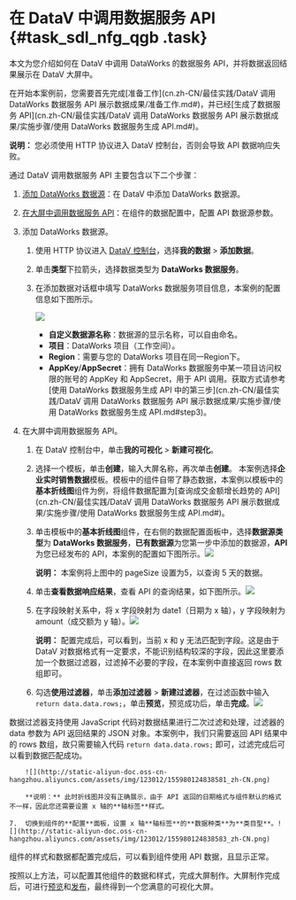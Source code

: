 # 在 DataV 中调用数据服务 API {#task_sdl_nfg_qgb .task}

本文为您介绍如何在 DataV 中调用 DataWorks 的数据服务 API，并将数据返回结果展示在 DataV 大屏中。

在开始本案例前，您需要首先完成[准备工作](cn.zh-CN/最佳实践/DataV 调用 DataWorks 数据服务 API 展示数据成果/准备工作.md#)，并已经[生成了数据服务 API](cn.zh-CN/最佳实践/DataV 调用 DataWorks 数据服务 API 展示数据成果/实施步骤/使用 DataWorks 数据服务生成 API.md#)。

**说明：** 您必须使用 HTTP 协议进入 DataV 控制台，否则会导致 API 数据响应失败。

通过 DataV 调用数据服务 API 主要包含以下二个步骤：

1.  [添加 DataWorks 数据源](#)：在 DataV 中添加 DataWorks 数据源。
2.  [在大屏中调用数据服务 API](#)：在组件的数据配置中，配置 API 数据源参数。

1.  添加 DataWorks 数据源。 
    1.  使用 HTTP 协议进入 [DataV 控制台](http://datav.aliyun.com/)，选择**我的数据** \> **添加数据**。
    2.  单击**类型**下拉箭头，选择数据类型为 **DataWorks 数据服务**。
    3.  在添加数据对话框中填写 DataWorks 数据服务项目信息，本案例的配置信息如下图所示。 

        ![](http://static-aliyun-doc.oss-cn-hangzhou.aliyuncs.com/assets/img/123012/155980124838528_zh-CN.png)

        -   **自定义数据源名称**：数据源的显示名称，可以自由命名。
        -   **项目**：DataWorks 项目（工作空间）。
        -   **Region**：需要与您的 DataWorks 项目在同一Region下。
        -   **AppKey**/**AppSecret**：拥有 DataWorks 数据服务中某一项目访问权限的账号的 AppKey 和 AppSecret，用于 API 调用。获取方式请参考[使用 DataWorks 数据服务生成 API 中的第三步](cn.zh-CN/最佳实践/DataV 调用 DataWorks 数据服务 API 展示数据成果/实施步骤/使用 DataWorks 数据服务生成 API.md#step3)。
2.  在大屏中调用数据服务 API。 
    1.  在 DataV 控制台中，单击**我的可视化** \> **新建可视化**。
    2.  选择一个模板，单击**创建**，输入大屏名称，再次单击**创建**。 本案例选择**企业实时销售数据**模板。模板中的组件自带了静态数据，本案例以模板中的**基本折线图**组件为例，将组件数据配置为[查询成交金额增长趋势的 API](cn.zh-CN/最佳实践/DataV 调用 DataWorks 数据服务 API 展示数据成果/实施步骤/使用 DataWorks 数据服务生成 API.md#)。
    3.  单击模板中的**基本折线图**组件，在右侧的数据配置面板中，选择**数据源类型**为 **DataWorks 数据服务**，**已有数据源**为您第一步中添加的数据源，**API** 为您已经发布的 API，本案例的配置如下图所示。![](http://static-aliyun-doc.oss-cn-hangzhou.aliyuncs.com/assets/img/123012/155980124838573_zh-CN.png)

 

        **说明：** 本案例将上图中的 pageSize 设置为5，以查询 5 天的数据。

    4.  单击**查看数据响应结果**，查看 API 的查询结果，如下图所示。![](http://static-aliyun-doc.oss-cn-hangzhou.aliyuncs.com/assets/img/123012/155980124838576_zh-CN.png)


    5.  在字段映射关系中，将 x 字段映射为 date1（日期为 x 轴），y 字段映射为 amount（成交额为 y 轴）。![](http://static-aliyun-doc.oss-cn-hangzhou.aliyuncs.com/assets/img/123012/155980124838577_zh-CN.png)

 

        **说明：** 配置完成后，可以看到，当前 x 和 y 无法匹配到字段。这是由于 DataV 对数据格式有一定要求，不能识别结构较深的字段，因此这里要添加一个数据过滤器，过滤掉不必要的字段，在本案例中直接返回 rows 数组即可。

    6.  勾选**使用过滤器**，单击**添加过滤器** \> **新建过滤器**，在过滤函数中输入 `return data.data.rows;`，单击**预览**，预览成功后，单击**完成**。![](http://static-aliyun-doc.oss-cn-hangzhou.aliyuncs.com/assets/img/123012/155980124838578_zh-CN.png)

 数据过滤器支持使用 JavaScript 代码对数据结果进行二次过滤和处理，过滤器的 data 参数为 API 返回结果的 JSON 对象。本案例中，我们只需要返回 API 结果中的 rows 数组，故只需要输入代码 `return data.data.rows;` 即可，过滤完成后可以看到数据匹配成功。

        ![](http://static-aliyun-doc.oss-cn-hangzhou.aliyuncs.com/assets/img/123012/155980124838581_zh-CN.png)

        **说明：** 此时折线图并没有正确展示，由于 API 返回的日期格式与组件默认的格式不一样，因此您还需要设置 x 轴的**轴标签**样式。

    7.  切换到组件的**配置**面板，设置 x 轴**轴标签**的**数据种类**为**类目型**。![](http://static-aliyun-doc.oss-cn-hangzhou.aliyuncs.com/assets/img/123012/155980124838583_zh-CN.png)

 组件的样式和数据都配置完成后，可以看到组件使用 API 数据，且显示正常。

按照以上方法，可以配置其他组件的数据和样式，完成大屏制作。大屏制作完成后，可进行[预览](../../../../cn.zh-CN//预览可视化应用.md#)和[发布](../../../../cn.zh-CN/用户指南/管理可视化应用/发布可视化应用.md#)，最终得到一个您满意的可视化大屏。


